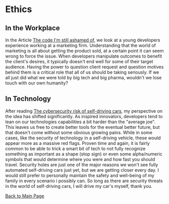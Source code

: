 # Ethics
## In the Workplace
In the Article [The code I'm still ashamed of](https://www.freecodecamp.org/news/the-code-im-still-ashamed-of-e4c021dff55e/), we look at a young developers experience working at a marketing firm.  Understanding that the world of marketing is all about getting the product sold, at a certain point it can seem wrong to force the issue.  When developers manipulate outcomes to benefit the client's desires, it typically doesn't end well for some of their target audience.  Having the power to question client request and question motives behind them is a critical role that all of us should be taking seriously.  If we all just did what we were told by big tech and big pharma, wouldn't we lose touch with our own humanity?

## In Technology
After reading [The cybersecurity risk of self-driving cars](https://phys.org/news/2017-02-cybersecurity-self-driving-cars.html),  my perspective on the idea has shifted significantly.  As inspired innovators, developers tend to lean on our technologies capabilities a bit harder than the "average joe".  This leaves us free to create better tools for the eventual better future, but that doesn't come without some obvious growing pains.  While in some cases, like the security of technology in a self-driving vehicle, these would appear more as a massive red flags.  Proven time and again, it is fairly common to be able to trick a smart bit of tech to not fully recognize something as important as a shape (stop sign) or even some alpha/numeric symbols that would determine where you were and how fast you should travel.  Security holes are just one of the major reasons we won't see fully automated self-driving cars just yet, but we are getting closer every day.  I would still prefer to personally maintain the safety and well-being of my family in every scenario i possibly can.  So long as there are security threats in the world of self-driving cars, I will drive my car's myself, thank you.


[Back to Main Page](../README.md)